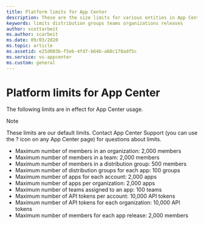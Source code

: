 ```yaml
---
title: Platform limits for App Center
description: These are the size limits for various entities in App Center.
keywords: limits distribution groups teams organizations releases
author: scottarbeit
ms.author: scarbeit
ms.date: 09/03/2020
ms.topic: article
ms.assetid: e25d003b-f5eb-4fd7-b64b-a68c178adf5c
ms.service: vs-appcenter
ms.custom: general
---
```


# Platform limits for App Center

The following limits are in effect for App Center usage.

> [!NOTE]
> These limits are our default limits. Contact App Center Support (you can use the ? icon on any App Center page) for questions about limits.

- Maximum number of members in an organization: 2,000 members
- Maximum number of members in a team: 2,000 members
- Maximum number of members in a distribution group: 500 members
- Maximum number of distribution groups for each app: 100 groups
- Maximum number of apps for each account: 2,000 apps
- Maximum number of apps per organization: 2,000 apps
- Maximum number of teams assigned to an app: 100 teams
- Maximum number of API tokens per account: 10,000 API tokens
- Maximum number of API tokens for each organization: 10,000 API tokens
- Maximum number of members for each app release: 2,000 members
